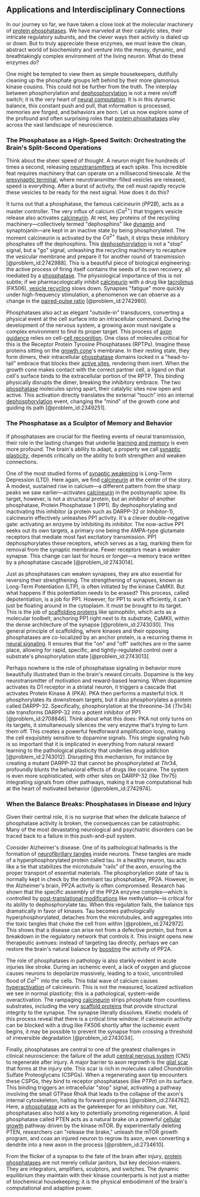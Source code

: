## Applications and Interdisciplinary Connections

In our journey so far, we have taken a close look at the molecular machinery of [protein phosphatases](@article_id:178224). We have marveled at their catalytic sites, their intricate regulatory subunits, and the clever ways their activity is dialed up or down. But to truly appreciate these enzymes, we must leave the clean, abstract world of biochemistry and venture into the messy, dynamic, and breathtakingly complex environment of the living neuron. What do these enzymes *do*?

One might be tempted to view them as simple housekeepers, dutifully cleaning up the phosphate groups left behind by their more glamorous kinase cousins. This could not be further from the truth. The interplay between phosphorylation and [dephosphorylation](@article_id:174836) is not a mere on/off switch; it is the very heart of [neural computation](@article_id:153564). It is in this dynamic balance, this constant push and pull, that information is processed, memories are forged, and behaviors are born. Let us now explore some of the profound and often surprising roles that [protein phosphatases](@article_id:178224) play across the vast landscape of neuroscience.

### The Phosphatase as a High-Speed Switch: Orchestrating the Brain's Split-Second Operations

Think about the sheer speed of thought. A neuron might fire hundreds of times a second, releasing [neurotransmitters](@article_id:156019) at each spike. This incredible feat requires machinery that can operate on a millisecond timescale. At the [presynaptic terminal](@article_id:169059), where neurotransmitter-filled vesicles are released, speed is everything. After a burst of activity, the cell must rapidly recycle these vesicles to be ready for the next signal. How does it do this?

It turns out that a phosphatase, the famous calcineurin ($PP2B$), acts as a master controller. The very influx of calcium ($Ca^{2+}$) that triggers vesicle release also activates [calcineurin](@article_id:175696). At rest, key proteins of the recycling machinery—collectively termed "dephosphins" like [dynamin](@article_id:153387) and synaptojanin—are kept in an inactive state by being phosphorylated. The moment calcineurin is activated by the $Ca^{2+}$ flash, it strips these inhibitory phosphates off the dephosphins. This [dephosphorylation](@article_id:174836) is not a "stop" signal, but a "go" signal, unleashing the recycling machinery to recapture the vesicular membrane and prepare it for another round of transmission [@problem_id:2742988]. This is a beautiful piece of biological engineering: the active process of firing itself contains the seeds of its own recovery, all mediated by a [phosphatase](@article_id:141783). The physiological importance of this is not subtle; if we pharmacologically inhibit [calcineurin](@article_id:175696) with a drug like [tacrolimus](@article_id:193988) (FK506), [vesicle recycling](@article_id:170819) slows down. Synapses "fatigue" more quickly under high-frequency stimulation, a phenomenon we can observe as a change in the [paired-pulse ratio](@article_id:173706) [@problem_id:2742980].

Phosphatases also act as elegant "outside-in" transducers, converting a physical event at the cell surface into an intracellular command. During the development of the nervous system, a growing axon must navigate a complex environment to find its proper target. This process of [axon guidance](@article_id:163939) relies on cell-[cell recognition](@article_id:145603). One class of molecules critical for this is the Receptor Protein Tyrosine Phosphatases (RPTPs). Imagine these proteins sitting on the [growth cone](@article_id:176929)'s membrane. In their resting state, they form dimers, their intracellular [phosphatase](@article_id:141783) domains locked in a "head-to-tail" embrace that blocks their [active sites](@article_id:151671), rendering them inert. When the growth cone makes contact with the correct partner cell, a ligand on that cell's surface binds to the extracellular portion of the RPTP. This binding physically disrupts the dimer, breaking the inhibitory embrace. The two [phosphatase](@article_id:141783) molecules spring apart, their catalytic sites now open and active. This activation directly translates the external "touch" into an internal [dephosphorylation](@article_id:174836) event, changing the "mind" of the growth cone and guiding its path [@problem_id:2349251].

### The Phosphatase as a Sculptor of Memory and Behavior

If phosphatases are crucial for the fleeting events of neural transmission, their role in the lasting changes that underlie [learning and memory](@article_id:163857) is even more profound. The brain's ability to adapt, a property we call [synaptic plasticity](@article_id:137137), depends critically on the ability to both strengthen and weaken connections.

One of the most studied forms of [synaptic weakening](@article_id:180938) is Long-Term Depression (LTD). Here again, we find [calcineurin](@article_id:175696) at the center of the story. A modest, sustained rise in calcium—a different pattern from the sharp peaks we saw earlier—activates [calcineurin](@article_id:175696) in the postsynaptic spine. Its target, however, is not a structural protein, but an *inhibitor* of another phosphatase, Protein Phosphatase 1 (PP1). By dephosphorylating and inactivating this inhibitor (a protein such as DARPP-32 or Inhibitor-1), calcineurin effectively unleashes PP1 activity. It's a clever double-negative gate: activating an enzyme by inhibiting its inhibitor. The now-active PP1 seeks out its own targets, a primary one being the AMPA-type glutamate receptors that mediate most fast excitatory transmission. PP1 dephosphorylates these receptors, which serves as a tag, marking them for removal from the synaptic membrane. Fewer receptors mean a weaker synapse. This change can last for hours or longer—a memory trace written by a phosphatase cascade [@problem_id:2743014].

Just as phosphatases can weaken synapses, they are also essential for reversing their strengthening. The strengthening of synapses, known as Long-Term Potentiation (LTP), is often initiated by the kinase CaMKII. But what happens if this potentiation needs to be erased? This process, called depotentiation, is a job for PP1. However, for PP1 to work efficiently, it can't just be floating around in the cytoplasm. It must be brought to its target. This is the job of [scaffolding proteins](@article_id:169360) like spinophilin, which acts as a molecular toolbelt, anchoring PP1 right next to its substrate, CaMKII, within the dense architecture of the synapse [@problem_id:2743030]. This general principle of scaffolding, where kinases and their opposing phosphatases are co-localized by an anchor protein, is a recurring theme in [neural signaling](@article_id:151218). It ensures that the "on" and "off" switches are in the same place, allowing for rapid, specific, and tightly-regulated control over a substrate's phosphorylation state [@problem_id:2743013].

Perhaps nowhere is the role of phosphatase signaling in behavior more beautifully illustrated than in the brain's reward circuits. Dopamine is the key neurotransmitter of motivation and reward-based learning. When dopamine activates its D1 receptor in a striatal neuron, it triggers a cascade that activates Protein Kinase A (PKA). PKA then performs a masterful trick. It phosphorylates its downstream targets, but it also phosphorylates a protein called DARPP-32. Specifically, phosphorylation at the threonine-34 ($Thr34$) site transforms DARPP-32 into a potent inhibitor of PP1 [@problem_id:2708846]. Think about what this does: PKA not only turns on its targets, it simultaneously silences the very enzyme that's trying to turn them off. This creates a powerful feedforward amplification loop, making the cell exquisitely sensitive to dopamine signals. This single signaling hub is so important that it is implicated in everything from natural reward learning to the pathological plasticity that underlies drug addiction [@problem_id:2743012]. Disrupting this mechanism, for instance by creating a mutant DARPP-32 that cannot be phosphorylated at $Thr34$, profoundly blunts the behavioral effects of drugs like cocaine. The system is even more sophisticated, with other sites on DARPP-32 (like $Thr75$) integrating signals from other pathways, making it a true computational hub at the heart of motivated behavior [@problem_id:2742974].

### When the Balance Breaks: Phosphatases in Disease and Injury

Given their central role, it is no surprise that when the delicate balance of phosphatase activity is broken, the consequences can be catastrophic. Many of the most devastating neurological and psychiatric disorders can be traced back to a failure in this push-and-pull system.

Consider Alzheimer's disease. One of its pathological hallmarks is the formation of [neurofibrillary tangles](@article_id:167007) inside neurons. These tangles are made of a hyperphosphorylated protein called tau. In a healthy neuron, tau acts like a tie that stabilizes the microtubule "rails" of the axon, ensuring the proper transport of essential materials. The phosphorylation state of tau is normally kept in check by the dominant tau phosphatase, PP2A. However, in the Alzheimer's brain, PP2A activity is often compromised. Research has shown that the specific assembly of the PP2A enzyme complex—which is controlled by [post-translational modifications](@article_id:137937) like methylation—is critical for its ability to dephosphorylate tau. When this regulation fails, the balance tips dramatically in favor of kinases. Tau becomes pathologically hyperphosphorylated, detaches from the microtubules, and aggregates into the toxic tangles that choke the cell from within [@problem_id:2742972]. This shows that a disease can arise not from a defective protein, but from a breakdown in the regulatory network that controls it. This insight opens new therapeutic avenues: instead of targeting tau directly, perhaps we can restore the brain's natural balance by [boosting](@article_id:636208) the activity of PP2A.

The role of phosphatases in pathology is also starkly evident in acute injuries like stroke. During an ischemic event, a lack of oxygen and glucose causes neurons to depolarize massively, leading to a toxic, uncontrolled flood of $Ca^{2+}$ into the cells. This tidal wave of calcium causes [hyperactivation](@article_id:183698) of calcineurin. This is not the measured, localized activation we see in normal plasticity; this is a pathological, system-wide overactivation. The rampaging [calcineurin](@article_id:175696) strips phosphate from countless substrates, including the very [scaffold proteins](@article_id:147509) that provide structural integrity to the synapse. The synapse literally dissolves. Kinetic models of this process reveal that there is a critical time window: if calcineurin activity can be blocked with a drug like FK506 shortly after the ischemic event begins, it may be possible to prevent the synapse from crossing a threshold of irreversible degradation [@problem_id:2743034].

Finally, phosphatases are central to one of the greatest challenges in clinical neuroscience: the failure of the adult [central nervous system](@article_id:148221) (CNS) to regenerate after injury. A major barrier to axon regrowth is the [glial scar](@article_id:151394) that forms at the injury site. This scar is rich in molecules called Chondroitin Sulfate Proteoglycans (CSPGs). When a regenerating axon tip encounters these CSPGs, they bind to receptor phosphatases (like $PTP\sigma$) on its surface. This binding triggers an intracellular "stop" signal, activating a pathway involving the small GTPase RhoA that leads to the collapse of the axon's internal cytoskeleton, halting its forward progress [@problem_id:2744762]. Here, a [phosphatase](@article_id:141783) acts as the gatekeeper for an inhibitory cue. Yet, phosphatases also hold a key to potentially promoting regeneration. A lipid phosphatase called PTEN acts as a natural brake on a powerful [cellular growth](@article_id:175140) pathway driven by the kinase mTOR. By experimentally deleting PTEN, researchers can "release the brake," unleash the mTOR growth program, and coax an injured neuron to regrow its axon, even converting a dendrite into a new axon in the process [@problem_id:2734610].

From the flicker of a synapse to the fate of the brain after injury, [protein phosphatases](@article_id:178224) are not merely cellular janitors, but key decision-makers. They are integrators, amplifiers, sculptors, and switches. The dynamic equilibrium they maintain with their kinase counterparts is not just a matter of biochemical housekeeping; it is the physical embodiment of the brain's computational and adaptive power.